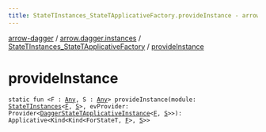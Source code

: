 ```yaml
---
title: StateTInstances_StateTApplicativeFactory.provideInstance - arrow-dagger
---
```


[arrow-dagger](../../index.html) / [arrow.dagger.instances](../index.html) / [StateTInstances_StateTApplicativeFactory](index.html) / [provideInstance](./provide-instance.html)

# provideInstance

`static fun <F : `[`Any`](https://kotlinlang.org/api/latest/jvm/stdlib/kotlin/-any/index.html)`, S : `[`Any`](https://kotlinlang.org/api/latest/jvm/stdlib/kotlin/-any/index.html)`> provideInstance(module: `[`StateTInstances`](../-state-t-instances/index.html)`<`[`F`](provide-instance.html#F)`, `[`S`](provide-instance.html#S)`>, evProvider: Provider<`[`DaggerStateTApplicativeInstance`](../-dagger-state-t-applicative-instance/index.html)`<`[`F`](provide-instance.html#F)`, `[`S`](provide-instance.html#S)`>>): Applicative<Kind<Kind<ForStateT, `[`F`](provide-instance.html#F)`>, `[`S`](provide-instance.html#S)`>>`